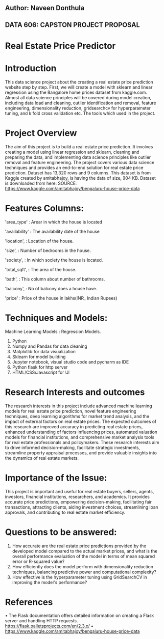 ## Author: Naveen Donthula
## DATA 606: CAPSTON PROJECT PROPOSAL

# Real Estate Price Predictor

# Introduction
This data science project about the creating a real estate price prediction website step by step. First, we will create a model with sklearn and linear regression using the Bangalore home prices dataset from kaggle.com. Almost all data science principles will be covered during model creation, including data load and cleaning, outlier identification and removal, feature engineering, dimensionality reduction, gridsearchcv for hyperparameter tuning, and k fold cross validation etc. The tools which used in the project.

# Project Overview
The aim of this project is to build a real estate price prediction. It involves creating a model using linear regression and sklearn, cleaning and preparing the data, and implementing data science principles like outlier removal and feature engineering. The project covers various data science techniques and provides an end-to-end solution for real estate price prediction.
Dataset has 13,320 rows and 9 columns.
This dataset is from Kaggle created by amitabhajoy, is having the data of size, 904 KB.
Dataset is downloaded from here: 
SOURCE: https://www.kaggle.com/amitabhajoy/bengaluru-house-price-data





# Features Columns:
'area_type'    : Arear in which the house is located

'availability' : The availability date of the house 

'location',    : Location of the house.

'size',        : Number of bedrooms in the house. 

'society',     : In which society the house is located.

'total_sqft', : The area of the house.

'bath',       : This column about number of bathrooms.

'balcony',    : No of balcony does a house have.

'price'       : Price of the house in lakhs(INR_ Indian Rupees)

# Techniques and Models:

Machine Learning Models : Regression Models.
1) Python
2) Numpy and Pandas for data cleaning
3) Matplotlib for data visualization
4) Sklearn for model building
5) Jupyter notebook, visual studio code and pycharm as IDE
6) Python flask for http server
7) HTML/CSS/Javascript for UI


# Research Interests and outcomes
The research interests in this project include advanced machine learning models for real estate price prediction, novel feature engineering techniques, deep learning algorithms for market trend analysis, and the impact of external factors on real estate prices.
The expected outcomes of this research are improved accuracy in predicting real estate prices, enhanced understanding of factors influencing prices, automated valuation models for financial institutions, and comprehensive market analysis tools for real estate professionals and policymakers.
These research interests aim to drive informed decision-making, facilitate strategic investments, streamline property appraisal processes, and provide valuable insights into the dynamics of real estate markets.

# Importance of the Issue:
This project is important and useful for real estate buyers, sellers, agents, investors, financial institutions, researchers, and academics. It provides accurate price predictions, empowering decision-making, facilitating fair transactions, attracting clients, aiding investment choices, streamlining loan approvals, and contributing to real estate market efficiency.

# Questions to be answered:
1.	How accurate are the real estate price predictions provided by the developed model compared to the actual market prices, and what is the overall performance evaluation of the model in terms of mean squared error or R-squared value?
2.	How efficiently does the model perform with dimensionality reduction techniques, balancing predictive power and computational complexity?
3.	How effective is the hyperparameter tuning using GridSearchCV in improving the model's performance?


# References
•	The Flask documentation offers detailed information on creating a Flask server and handling HTTP requests. https://flask.palletsprojects.com/en/2.3.x/
•	https://www.kaggle.com/amitabhajoy/bengaluru-house-price-data



